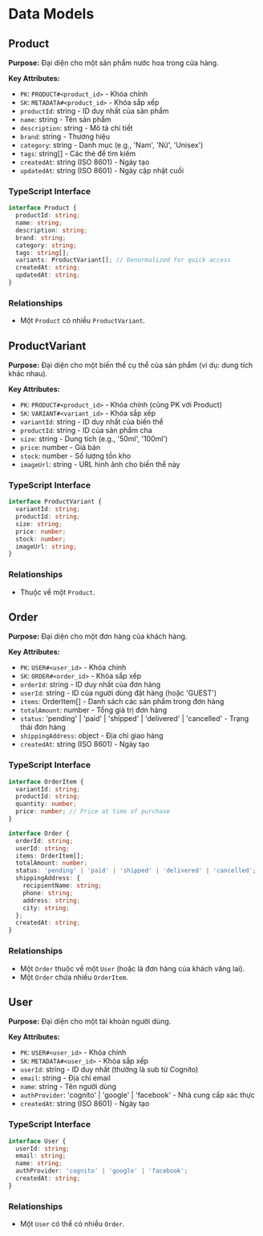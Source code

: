 # Data Models

## Product

**Purpose:** Đại diện cho một sản phẩm nước hoa trong cửa hàng.

**Key Attributes:**
- `PK`: `PRODUCT#<product_id>` - Khóa chính
- `SK`: `METADATA#<product_id>` - Khóa sắp xếp
- `productId`: string - ID duy nhất của sản phẩm
- `name`: string - Tên sản phẩm
- `description`: string - Mô tả chi tiết
- `brand`: string - Thương hiệu
- `category`: string - Danh mục (e.g., 'Nam', 'Nữ', 'Unisex')
- `tags`: string[] - Các thẻ để tìm kiếm
- `createdAt`: string (ISO 8601) - Ngày tạo
- `updatedAt`: string (ISO 8601) - Ngày cập nhật cuối

### TypeScript Interface
```typescript
interface Product {
  productId: string;
  name: string;
  description: string;
  brand: string;
  category: string;
  tags: string[];
  variants: ProductVariant[]; // Denormalized for quick access
  createdAt: string;
  updatedAt: string;
}
```

### Relationships
- Một `Product` có nhiều `ProductVariant`.

## ProductVariant

**Purpose:** Đại diện cho một biến thể cụ thể của sản phẩm (ví dụ: dung tích khác nhau).

**Key Attributes:**
- `PK`: `PRODUCT#<product_id>` - Khóa chính (cùng PK với Product)
- `SK`: `VARIANT#<variant_id>` - Khóa sắp xếp
- `variantId`: string - ID duy nhất của biến thể
- `productId`: string - ID của sản phẩm cha
- `size`: string - Dung tích (e.g., '50ml', '100ml')
- `price`: number - Giá bán
- `stock`: number - Số lượng tồn kho
- `imageUrl`: string - URL hình ảnh cho biến thể này

### TypeScript Interface
```typescript
interface ProductVariant {
  variantId: string;
  productId: string;
  size: string;
  price: number;
  stock: number;
  imageUrl: string;
}
```

### Relationships
- Thuộc về một `Product`.

## Order

**Purpose:** Đại diện cho một đơn hàng của khách hàng.

**Key Attributes:**
- `PK`: `USER#<user_id>` - Khóa chính
- `SK`: `ORDER#<order_id>` - Khóa sắp xếp
- `orderId`: string - ID duy nhất của đơn hàng
- `userId`: string - ID của người dùng đặt hàng (hoặc 'GUEST')
- `items`: OrderItem[] - Danh sách các sản phẩm trong đơn hàng
- `totalAmount`: number - Tổng giá trị đơn hàng
- `status`: 'pending' | 'paid' | 'shipped' | 'delivered' | 'cancelled' - Trạng thái đơn hàng
- `shippingAddress`: object - Địa chỉ giao hàng
- `createdAt`: string (ISO 8601) - Ngày tạo

### TypeScript Interface
```typescript
interface OrderItem {
  variantId: string;
  productId: string;
  quantity: number;
  price: number; // Price at time of purchase
}

interface Order {
  orderId: string;
  userId: string;
  items: OrderItem[];
  totalAmount: number;
  status: 'pending' | 'paid' | 'shipped' | 'delivered' | 'cancelled';
  shippingAddress: {
    recipientName: string;
    phone: string;
    address: string;
    city: string;
  };
  createdAt: string;
}
```

### Relationships
- Một `Order` thuộc về một `User` (hoặc là đơn hàng của khách vãng lai).
- Một `Order` chứa nhiều `OrderItem`.

## User

**Purpose:** Đại diện cho một tài khoản người dùng.

**Key Attributes:**
- `PK`: `USER#<user_id>` - Khóa chính
- `SK`: `METADATA#<user_id>` - Khóa sắp xếp
- `userId`: string - ID duy nhất (thường là sub từ Cognito)
- `email`: string - Địa chỉ email
- `name`: string - Tên người dùng
- `authProvider`: 'cognito' | 'google' | 'facebook' - Nhà cung cấp xác thực
- `createdAt`: string (ISO 8601) - Ngày tạo

### TypeScript Interface
```typescript
interface User {
  userId: string;
  email: string;
  name: string;
  authProvider: 'cognito' | 'google' | 'facebook';
  createdAt: string;
}
```

### Relationships
- Một `User` có thể có nhiều `Order`.
